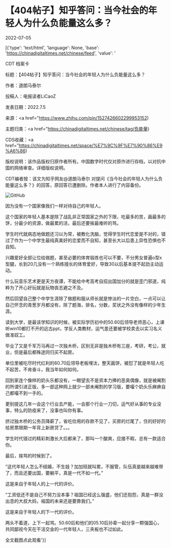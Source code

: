 # 【404帖子】知乎答问：当今社会的年轻人为什么负能量这么多？

2022-07-05

[{'type': 'text/html', 'language': None, 'base': 'https://chinadigitaltimes.net/chinese/feed', 'value': '

CDT 档案卡

标题：【404帖子】知乎答问：当今社会的年轻人为什么负能量这么多？

作者：道朗马泰尔

投稿人：电报读者LiCaoZ

发表日期：2022.7.5

来源：<a href="https://www.zhihu.com/pin/1527426602299953152)

主题归类：<a href="https://chinadigitaltimes.net/chinese/tag/负能量)

CDS收藏：<a href="https://chinadigitaltimes.net/space/%E7%9C%9F%E7%90%86%E9%A6%86)

版权说明：该作品版权归原作者所有。中国数字时代仅对原作进行存档，以对抗中国的网络审查。详细版权说明。





CDT编者按：该文为知乎网友@道朗马泰尔 对提问《当今社会的年轻人为什么负能量这么多？》的回答，原回答已遭删除。作者本人进行了内容备份。

![GitHub](https://chinadigitaltimes.net/chinese/files/2022/07/image-1657019279320.png)

因为没有一个国家像我们一样对待自己的年轻人。

这个国家的年轻人基本是除了战乱非正常国家之外的下限，吃最多的苦，画最多的饼，分最少的资源，做最累的活，最后还要挨最难听的骂。

学生时代就病态地做题还习以为常，被教化洗脑，觉得学生时代恋爱是不对的，错过了作为一个中学生最纯真美好的恋爱而不自知，甚至长大以后患上异性恐惧也不自知。

兴趣爱好全部让位给做题，甚至必要的体育锻炼也可以不要，不分男女普遍o型x型腿，长到20几没有一个熟练擅长的体育爱好，导致30以后基本提不起劲主动运动。

什么玩音乐艺术更是天方夜谭，不能给中考高考自招出国加分的就是歪门邪道，纯粹为了开心好玩就是玩物丧志避之不及。

然后回望自己整个中学生涯除了做题和服从师长就是惨淡的一片空白，一点可以让自己怀念的青葱岁月都没有，除了题海，排名，分数，奖状之外没有像样的少年生涯。

读到大学，是最该学知识的时候，被实际学历初中的50.60后领导老师恶心，上课听win10都打不开的远古ppt，学反人类教材，运气差还要被学校卖去以实习名义做准奴工。

毕业了又是千军万马再过一次独木桥，区别无非是独木桥有三座，考研，考公，就业，但是最后都殊途同归买不起房。

单位里被吃尽时代红利的60.70后领导老板埋汰，整天画饼，被怼了就是年轻人吃不起苦，不肯奋斗，我当年如何如何。

回到家连个像样的奶头乐都没有，一眼望去不是资本力捧的恶臭偶像，就是被阉割的所谓引进正版，多一部这种网上就少一部未阉割的学习版，要嘬个奶头乐麻痹自己都嘬不到一手的。

更别提这几年一会这个行业去产能，一会那个行业一刀切，运气好从事的专业没事，特么的防疫来了，没事也叫你有事。

挤过独木桥的公务员降薪了，省吃俭用的存款不见了，买房的烂尾了，住的好好的给房票限期一年背上新房贷了。。。

学生时代错过的精彩刺激长大后都来了，那叫一个酸爽，应接不暇，总有一款适合你。

最后，挨骂的时候到了。

“这代年轻人怎么不结婚，不生娃？加加班就叫累，不服管，队伍真是越来越难带了，而且还要出国，要躺平，真是一代不如一代。”

这是来自于年轻人的上一代的评价。

“工资低还不是自己不努力没本事？祖国已经这么强盛，他们还抱怨，真是一群没出息的大叔大妈，祖国的未来还是要靠我们。”

这是来自于年轻人的下一代的评价。

两头不着道，上下一起骂。50.60后和他们的05.10后孙辈一起分享一颗强国心，共同鄙视今天在干活交金的一代年轻人，三夹板也不过如此。

全文截图点此观看'}]